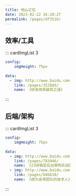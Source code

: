 ```yaml
---
title: 他山之石
date: 2023-02-22 16:28:27
permalink: /pages/df3516/
---
```


## 效率/工具
::: cardImgList 3
```yaml
config:
    imgHeight: 75px
    
data:
  - img: http://www.baidu.com
    link: /pages/3528dd/
    name: 《研发效率破局之道》
```
:::

## 后端/架构
::: cardImgList 3
```yaml
config:
    imgHeight: 75px
    
data:
  - img: http://www.baidu.com
    link: /pages/783946/
    name: 《23讲搞定后台架构实战》
  - img: http://www.baidu.com
    link: /pages/b6bb10/
    name: 《成为会带团队的技术人》
```
:::
